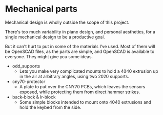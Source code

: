 # Mechanical parts

Mechanical design is wholly outside the scope of this project.

There's too much variability in piano design, and personal aesthetics, for
a single mechanical design to be a productive goal.

But it can't hurt to put in some of the materials I've used. Most of them
will be OpenSCAD files, as the parts are simple, and OpenSCAD is available
to everyone. They might give you some ideas.

* odd_supports
  * Lets you make very complicated mounts to hold a 4040 extrusion up in the air at arbitrary angles, using two 2020 supports.
* cny70-protector
  * A plate to put over the CNY70 PCBs, which leaves the sensors exposed, while protecting them from direct hammer strikes.
* back-block & lr-block
  * Some simple blocks intended to mount onto 4040 extrusions and hold the keybed from the side.
  
